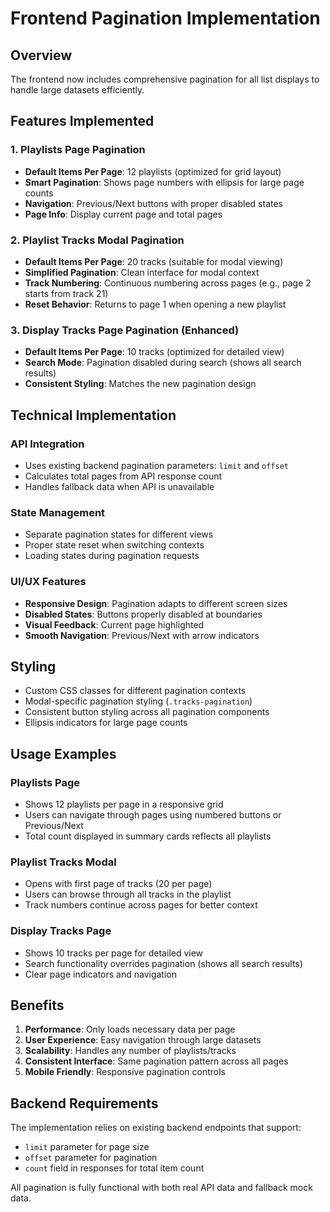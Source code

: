# Frontend Pagination Implementation

## Overview
The frontend now includes comprehensive pagination for all list displays to handle large datasets efficiently.

## Features Implemented

### 1. Playlists Page Pagination
- **Default Items Per Page**: 12 playlists (optimized for grid layout)
- **Smart Pagination**: Shows page numbers with ellipsis for large page counts
- **Navigation**: Previous/Next buttons with proper disabled states
- **Page Info**: Display current page and total pages

### 2. Playlist Tracks Modal Pagination
- **Default Items Per Page**: 20 tracks (suitable for modal viewing)
- **Simplified Pagination**: Clean interface for modal context
- **Track Numbering**: Continuous numbering across pages (e.g., page 2 starts from track 21)
- **Reset Behavior**: Returns to page 1 when opening a new playlist

### 3. Display Tracks Page Pagination (Enhanced)
- **Default Items Per Page**: 10 tracks (optimized for detailed view)
- **Search Mode**: Pagination disabled during search (shows all search results)
- **Consistent Styling**: Matches the new pagination design

## Technical Implementation

### API Integration
- Uses existing backend pagination parameters: `limit` and `offset`
- Calculates total pages from API response count
- Handles fallback data when API is unavailable

### State Management
- Separate pagination states for different views
- Proper state reset when switching contexts
- Loading states during pagination requests

### UI/UX Features
- **Responsive Design**: Pagination adapts to different screen sizes
- **Disabled States**: Buttons properly disabled at boundaries
- **Visual Feedback**: Current page highlighted
- **Smooth Navigation**: Previous/Next with arrow indicators

## Styling
- Custom CSS classes for different pagination contexts
- Modal-specific pagination styling (`.tracks-pagination`)
- Consistent button styling across all pagination components
- Ellipsis indicators for large page counts

## Usage Examples

### Playlists Page
- Shows 12 playlists per page in a responsive grid
- Users can navigate through pages using numbered buttons or Previous/Next
- Total count displayed in summary cards reflects all playlists

### Playlist Tracks Modal
- Opens with first page of tracks (20 per page)
- Users can browse through all tracks in the playlist
- Track numbers continue across pages for better context

### Display Tracks Page
- Shows 10 tracks per page for detailed view
- Search functionality overrides pagination (shows all search results)
- Clear page indicators and navigation

## Benefits
1. **Performance**: Only loads necessary data per page
2. **User Experience**: Easy navigation through large datasets
3. **Scalability**: Handles any number of playlists/tracks
4. **Consistent Interface**: Same pagination pattern across all pages
5. **Mobile Friendly**: Responsive pagination controls

## Backend Requirements
The implementation relies on existing backend endpoints that support:
- `limit` parameter for page size
- `offset` parameter for pagination
- `count` field in responses for total item count

All pagination is fully functional with both real API data and fallback mock data.
